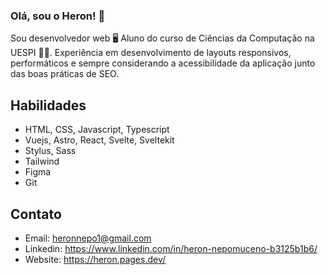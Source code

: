### Olá, sou o Heron! 👋

Sou desenvolvedor web :desktop_computer:
Aluno do curso de Ciências da Computação na UESPI :student:.
Experiência em desenvolvimento de layouts responsivos, performáticos e sempre considerando a acessibilidade da aplicação junto das boas práticas de SEO.

## Habilidades

- HTML, CSS, Javascript, Typescript
- Vuejs, Astro, React, Svelte, Sveltekit
- Stylus, Sass
- Tailwind
- Figma
- Git

## Contato

- Email: heronnepo1@gmail.com
- Linkedin: https://www.linkedin.com/in/heron-nepomuceno-b3125b1b6/
- Website: https://heron.pages.dev/
